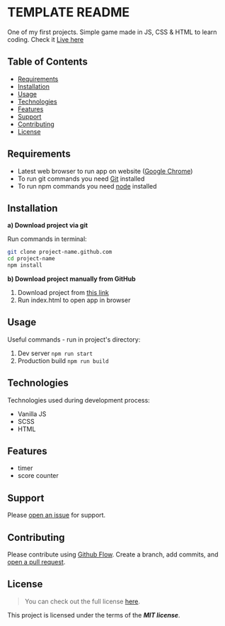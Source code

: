 # TEMPLATE README

One of my first projects. Simple game made in JS, CSS & HTML to learn coding. Check it [Live here](https://smash-the-insect.netlify.app/)

## Table of Contents

- [Requirements](#requirements)
- [Installation](#installation)
- [Usage](#usage)
- [Technologies](#technologies)
- [Features](#features)
- [Support](#support)
- [Contributing](#contributing)
- [License](#license)

## Requirements

- Latest web browser to run app on website ([Google Chrome](https://www.google.com/intl/en_en/chrome/))
- To run git commands you need [Git](https://git-scm.com/downloads) installed
- To run npm commands you need [node](https://nodejs.org/en/download/) installed

## Installation

**a) Download project via git**

Run commands in terminal:

```sh
git clone project-name.github.com
cd project-name
npm install
```

**b) Download project manually from GitHub**

1. Download project from [this link](https://github.com/ArturTkaczuk/project-template/archive/refs/heads/main.zip)
2. Run index.html to open app in browser

## Usage

Useful commands - run in project's directory:
1. Dev server `npm run start`
2. Production build `npm run build`

## Technologies

Technologies used during development process:

- Vanilla JS
- SCSS
- HTML

## Features

- timer
- score counter

## Support

Please [open an issue](https://github.com/ArturTkaczuk/insect-game/issues) for support.

## Contributing

Please contribute using [Github Flow](https://guides.github.com/introduction/flow/). Create a branch, add commits, and [open a pull request](https://github.com/ArturTkaczuk/insect-game/compare).

## License
>You can check out the full license [here](https://github.com/ArturTkaczuk/insect-game/blob/main/LICENSE).

This project is licensed under the terms of the ***MIT license***.
